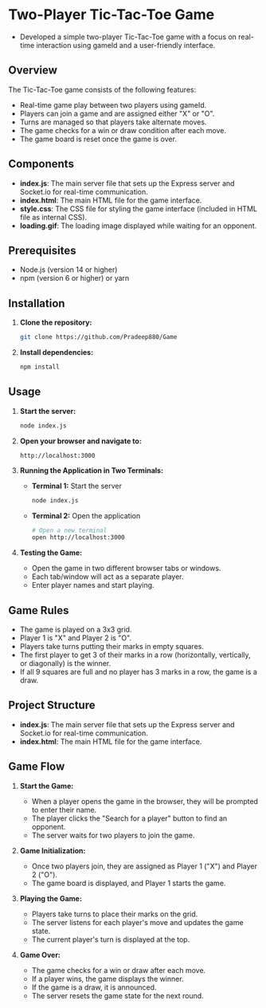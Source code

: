 # Two-Player Tic-Tac-Toe Game

- Developed a simple two-player Tic-Tac-Toe game with a focus on real-time interaction using gameId and a user-friendly interface.

## Overview

The Tic-Tac-Toe game consists of the following features:
- Real-time game play between two players using gameId.
- Players can join a game and are assigned either "X" or "O".
- Turns are managed so that players take alternate moves.
- The game checks for a win or draw condition after each move.
- The game board is reset once the game is over.

## Components

- **index.js**: The main server file that sets up the Express server and Socket.io for real-time communication.
- **index.html**: The main HTML file for the game interface.
- **style.css**: The CSS file for styling the game interface (included in HTML file as internal CSS).
- **loading.gif**: The loading image displayed while waiting for an opponent.

## Prerequisites

- Node.js (version 14 or higher)
- npm (version 6 or higher) or yarn

## Installation

1. **Clone the repository:**
    ```bash
    git clone https://github.com/Pradeep880/Game
    ```

2. **Install dependencies:**
    ```bash
    npm install
    ```

## Usage

1. **Start the server:**
    ```bash
    node index.js
    ```

2. **Open your browser and navigate to:**
    ```
    http://localhost:3000
    ```

3. **Running the Application in Two Terminals:**

    - **Terminal 1:** Start the server
        ```bash
        node index.js
        ```

    - **Terminal 2:** Open the application
        ```bash
        # Open a new terminal
        open http://localhost:3000
        ```

4. **Testing the Game:**

    - Open the game in two different browser tabs or windows.
    - Each tab/window will act as a separate player.
    - Enter player names and start playing.

## Game Rules

- The game is played on a 3x3 grid.
- Player 1 is "X" and Player 2 is "O".
- Players take turns putting their marks in empty squares.
- The first player to get 3 of their marks in a row (horizontally, vertically, or diagonally) is the winner.
- If all 9 squares are full and no player has 3 marks in a row, the game is a draw.

## Project Structure

- **index.js**: The main server file that sets up the Express server and Socket.io for real-time communication.
- **index.html**: The main HTML file for the game interface.

## Game Flow

1. **Start the Game:**
    - When a player opens the game in the browser, they will be prompted to enter their name.
    - The player clicks the "Search for a player" button to find an opponent.
    - The server waits for two players to join the game.

2. **Game Initialization:**
    - Once two players join, they are assigned as Player 1 ("X") and Player 2 ("O").
    - The game board is displayed, and Player 1 starts the game.

3. **Playing the Game:**
    - Players take turns to place their marks on the grid.
    - The server listens for each player's move and updates the game state.
    - The current player's turn is displayed at the top.

4. **Game Over:**
    - The game checks for a win or draw after each move.
    - If a player wins, the game displays the winner.
    - If the game is a draw, it is announced.
    - The server resets the game state for the next round.


